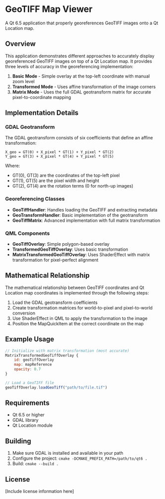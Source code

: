 # GeoTIFF Map Viewer

A Qt 6.5 application that properly georeferences GeoTIFF images onto a Qt Location map.

## Overview

This application demonstrates different approaches to accurately display georeferenced GeoTIFF images on top of a Qt Location map. It provides three levels of accuracy in the georeferencing implementation:

1. **Basic Mode** - Simple overlay at the top-left coordinate with manual zoom level
2. **Transformed Mode** - Uses affine transformation of the image corners
3. **Matrix Mode** - Uses the full GDAL geotransform matrix for accurate pixel-to-coordinate mapping

## Implementation Details

### GDAL Geotransform

The GDAL geotransform consists of six coefficients that define an affine transformation:

```
X_geo = GT(0) + X_pixel * GT(1) + Y_pixel * GT(2)
Y_geo = GT(3) + X_pixel * GT(4) + Y_pixel * GT(5)
```

Where:
- GT(0), GT(3) are the coordinates of the top-left pixel
- GT(1), GT(5) are the pixel width and height
- GT(2), GT(4) are the rotation terms (0 for north-up images)

### Georeferencing Classes

- **GeoTiffHandler**: Handles loading the GeoTIFF and extracting metadata
- **GeoTransformHandler**: Basic implementation of the geotransform
- **GeoTiffMatrix**: Advanced implementation with full matrix transformation

### QML Components

- **GeoTiffOverlay**: Simple polygon-based overlay
- **TransformedGeoTiffOverlay**: Uses basic transformation
- **MatrixTransformedGeoTiffOverlay**: Uses ShaderEffect with matrix transformation for pixel-perfect alignment

## Mathematical Relationship

The mathematical relationship between GeoTIFF coordinates and Qt Location map coordinates is implemented through the following steps:

1. Load the GDAL geotransform coefficients
2. Create transformation matrices for world-to-pixel and pixel-to-world conversion
3. Use ShaderEffect in QML to apply the transformation to the image
4. Position the MapQuickItem at the correct coordinate on the map

## Example Usage

```qml
// Initialize with matrix transformation (most accurate)
MatrixTransformedGeoTiffOverlay {
    id: geoTiffOverlay
    map: mapReference
    opacity: 0.7
}

// Load a GeoTIFF file
geoTiffOverlay.loadGeoTiff("path/to/file.tif")
```

## Requirements

- Qt 6.5 or higher
- GDAL library
- Qt Location module

## Building

1. Make sure GDAL is installed and available in your path
2. Configure the project: `cmake -DCMAKE_PREFIX_PATH=/path/to/qt6 .`
3. Build: `cmake --build .`

## License

[Include license information here]
